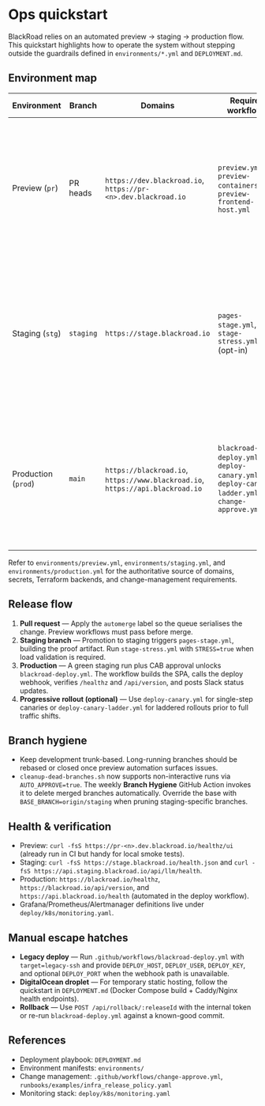 # Ops quickstart

BlackRoad relies on an automated preview → staging → production flow. This
quickstart highlights how to operate the system without stepping outside the
guardrails defined in `environments/*.yml` and `DEPLOYMENT.md`.

## Environment map

| Environment | Branch | Domains | Required workflows | Notes |
| --- | --- | --- | --- | --- |
| Preview (`pr`) | PR heads | `https://dev.blackroad.io`, `https://pr-<n>.dev.blackroad.io` | `preview.yml`, `preview-containers.yml`, `preview-frontend-host.yml` | Spins up isolated ECS/Fargate stacks per pull request, publishes GHCR images with SBOM + Grype scans, and tears down automatically on close. |
| Staging (`stg`) | `staging` | `https://stage.blackroad.io` | `pages-stage.yml`, `stage-stress.yml` (opt-in) | Rebuilds the proof artifact on every staging push and daily cron; optional load test gated behind `STRESS=true`. Mirrors production infra in `br-infra-iac/envs/stg`. |
| Production (`prod`) | `main` | `https://blackroad.io`, `https://www.blackroad.io`, `https://api.blackroad.io` | `blackroad-deploy.yml`, `deploy-canary.yml`, `deploy-canary-ladder.yml`, `change-approve.yml` | Modern webhook deploy on push; progressive delivery and CAB approval guard the release. Legacy SSH path remains as a manual fallback. |

Refer to `environments/preview.yml`, `environments/staging.yml`, and
`environments/production.yml` for the authoritative source of domains, secrets,
Terraform backends, and change-management requirements.

## Release flow

1. **Pull request** — Apply the `automerge` label so the queue serialises the
   change. Preview workflows must pass before merge.
2. **Staging branch** — Promotion to staging triggers `pages-stage.yml`, building
   the proof artifact. Run `stage-stress.yml` with `STRESS=true` when load
   validation is required.
3. **Production** — A green staging run plus CAB approval unlocks
   `blackroad-deploy.yml`. The workflow builds the SPA, calls the deploy webhook,
   verifies `/healthz` and `/api/version`, and posts Slack status updates.
4. **Progressive rollout (optional)** — Use `deploy-canary.yml` for single-step
   canaries or `deploy-canary-ladder.yml` for laddered rollouts prior to full
   traffic shifts.

## Branch hygiene

- Keep development trunk-based. Long-running branches should be rebased or
  closed once preview automation surfaces issues.
- `cleanup-dead-branches.sh` now supports non-interactive runs via
  `AUTO_APPROVE=true`. The weekly **Branch Hygiene** GitHub Action invokes it to
  delete merged branches automatically. Override the base with
  `BASE_BRANCH=origin/staging` when pruning staging-specific branches.

## Health & verification

- Preview: `curl -fsS https://pr-<n>.dev.blackroad.io/healthz/ui` (already run in
  CI but handy for local smoke tests).
- Staging: `curl -fsS https://stage.blackroad.io/health.json` and
  `curl -fsS https://api.staging.blackroad.io/api/llm/health`.
- Production: `https://blackroad.io/healthz`, `https://blackroad.io/api/version`,
  and `https://api.blackroad.io/health` (automated in the deploy workflow).
- Grafana/Prometheus/Alertmanager definitions live under
  `deploy/k8s/monitoring.yaml`.

## Manual escape hatches

- **Legacy deploy** — Run `.github/workflows/blackroad-deploy.yml` with
  `target=legacy-ssh` and provide `DEPLOY_HOST`, `DEPLOY_USER`, `DEPLOY_KEY`, and
  optional `DEPLOY_PORT` when the webhook path is unavailable.
- **DigitalOcean droplet** — For temporary static hosting, follow the quickstart
  in `DEPLOYMENT.md` (Docker Compose build + Caddy/Nginx health endpoints).
- **Rollback** — Use `POST /api/rollback/:releaseId` with the internal token or
  re-run `blackroad-deploy.yml` against a known-good commit.

## References

- Deployment playbook: `DEPLOYMENT.md`
- Environment manifests: `environments/`
- Change management: `.github/workflows/change-approve.yml`,
  `runbooks/examples/infra_release_policy.yaml`
- Monitoring stack: `deploy/k8s/monitoring.yaml`
